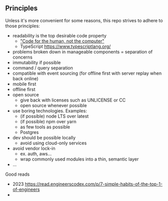 
## Principles

Unless it's more convenient for some reasons, this repo strives to adhere to those principles:

* readability is the top desirable code property
  * ["Code for the human, not the computer"](https://read.engineerscodex.com/p/7-simple-habits-of-the-top-1-of-engineers)
  * TypeScript https://www.typescriptlang.org/
* problems broken down in manageable components = separation of concerns
* immutability if possible
* command / query separation
* compatible with event sourcing (for offline first with server replay when back online)
* mobile first
* offline first
* open source
  * give back with licenses such as UNLICENSE or CC
  * open source whenever possible
* use boring technologies. Examples:
  * (if possible) node LTS over latest
  * (if possible) npm over yarn
  * as few tools as possible
  * Postgres
* dev should be possible locally
  * avoid using cloud-only services
* avoid vendor lock-in
  * ex. auth, aws...
  * wrap commonly used modules into a thin, semantic layer
* ...

Good reads
* 2023 https://read.engineerscodex.com/p/7-simple-habits-of-the-top-1-of-engineers
*
